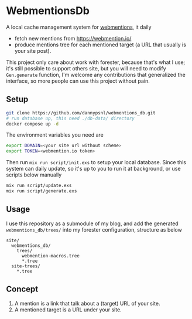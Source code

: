 # WebmentionsDb

A local cache management system for [webmentions](https://webmention.net/), it daily

- fetch new mentions from https://webmention.io/
- produce mentions tree for each mentioned target (a URL that usually is your site post).

This project only care about work with forester, because that's what I use; it's still possible to support others site, but you will need to modify `Gen.generate` function, I'm welcome any contributions that generalized the interface, so more people can use this project without pain.

## Setup

```sh
git clone https://github.com/dannypsnl/webmentions_db.git
# run database up, this need ./db-data/ directory
docker compose up -d
```

The environment variables you need are

```sh
export DOMAIN=<your site url without scheme>
export TOKEN=<webmention.io token>
```

Then run `mix run script/init.exs` to setup your local database. Since this system can daily update, so it's up to you to run it at background, or use scripts below manually

```sh
mix run script/update.exs
mix run script/generate.exs
```

## Usage

I use this repository as a submodule of my blog, and add the generated `webmentions_db/trees/` into my forester configuration, structure as below

```
site/
  webmentions_db/
    trees/
      webmention-macros.tree
      *.tree
  site-trees/
    *.tree
```

## Concept

1. A mention is a link that talk about a (target) URL of your site.
2. A mentioned target is a URL under your site.
